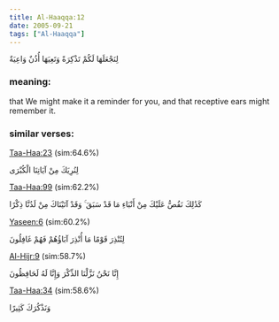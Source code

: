 ```yaml
---
title: Al-Haaqqa:12
date: 2005-09-21
tags: ["Al-Haaqqa"]
---
```

لِنَجْعَلَهَا لَكُمْ تَذْكِرَةً وَتَعِيَهَا أُذُنٌ وَاعِيَةٌ
### meaning: 
that We might make it a reminder for you, and that receptive ears might remember it.
### similar verses: 

[Taa-Haa:23](/20/23) (sim:64.6%)

لِنُرِيَكَ مِنْ آيَاتِنَا الْكُبْرَى

[Taa-Haa:99](/20/99) (sim:62.2%)

كَذَٰلِكَ نَقُصُّ عَلَيْكَ مِنْ أَنْبَاءِ مَا قَدْ سَبَقَ ۚ وَقَدْ آتَيْنَاكَ مِنْ لَدُنَّا ذِكْرًا

[Yaseen:6](/36/6) (sim:60.2%)

لِتُنْذِرَ قَوْمًا مَا أُنْذِرَ آبَاؤُهُمْ فَهُمْ غَافِلُونَ

[Al-Hijr:9](/15/9) (sim:58.7%)

إِنَّا نَحْنُ نَزَّلْنَا الذِّكْرَ وَإِنَّا لَهُ لَحَافِظُونَ

[Taa-Haa:34](/20/34) (sim:58.6%)

وَنَذْكُرَكَ كَثِيرًا
